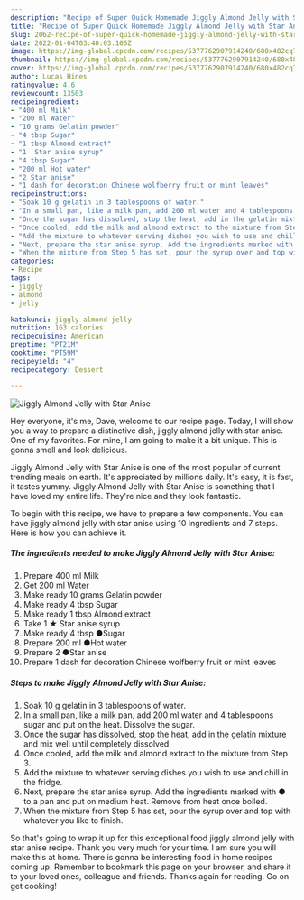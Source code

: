 ```yaml
---
description: "Recipe of Super Quick Homemade Jiggly Almond Jelly with Star Anise"
title: "Recipe of Super Quick Homemade Jiggly Almond Jelly with Star Anise"
slug: 2062-recipe-of-super-quick-homemade-jiggly-almond-jelly-with-star-anise
date: 2022-01-04T03:40:03.105Z
image: https://img-global.cpcdn.com/recipes/5377762907914240/680x482cq70/jiggly-almond-jelly-with-star-anise-recipe-main-photo.jpg
thumbnail: https://img-global.cpcdn.com/recipes/5377762907914240/680x482cq70/jiggly-almond-jelly-with-star-anise-recipe-main-photo.jpg
cover: https://img-global.cpcdn.com/recipes/5377762907914240/680x482cq70/jiggly-almond-jelly-with-star-anise-recipe-main-photo.jpg
author: Lucas Hines
ratingvalue: 4.6
reviewcount: 13503
recipeingredient:
- "400 ml Milk"
- "200 ml Water"
- "10 grams Gelatin powder"
- "4 tbsp Sugar"
- "1 tbsp Almond extract"
- "1  Star anise syrup"
- "4 tbsp Sugar"
- "200 ml Hot water"
- "2 Star anise"
- "1 dash for decoration Chinese wolfberry fruit or mint leaves"
recipeinstructions:
- "Soak 10 g gelatin in 3 tablespoons of water."
- "In a small pan, like a milk pan, add 200 ml water and 4 tablespoons sugar and put on the heat. Dissolve the sugar."
- "Once the sugar has dissolved, stop the heat, add in the gelatin mixture and mix well until completely dissolved."
- "Once cooled, add the milk and almond extract to the mixture from Step 3."
- "Add the mixture to whatever serving dishes you wish to use and chill in the fridge."
- "Next, prepare the star anise syrup. Add the ingredients marked with ● to a pan and put on medium heat. Remove from heat once boiled."
- "When the mixture from Step 5 has set, pour the syrup over and top with whatever you like to finish."
categories:
- Recipe
tags:
- jiggly
- almond
- jelly

katakunci: jiggly almond jelly 
nutrition: 163 calories
recipecuisine: American
preptime: "PT21M"
cooktime: "PT59M"
recipeyield: "4"
recipecategory: Dessert

---
```



![Jiggly Almond Jelly with Star Anise](https://img-global.cpcdn.com/recipes/5377762907914240/680x482cq70/jiggly-almond-jelly-with-star-anise-recipe-main-photo.jpg)

Hey everyone, it's me, Dave, welcome to our recipe page. Today, I will show you a way to prepare a distinctive dish, jiggly almond jelly with star anise. One of my favorites. For mine, I am going to make it a bit unique. This is gonna smell and look delicious.



Jiggly Almond Jelly with Star Anise is one of the most popular of current trending meals on earth. It's appreciated by millions daily. It's easy, it is fast, it tastes yummy. Jiggly Almond Jelly with Star Anise is something that I have loved my entire life. They're nice and they look fantastic.


To begin with this recipe, we have to prepare a few components. You can have jiggly almond jelly with star anise using 10 ingredients and 7 steps. Here is how you can achieve it.

<!--inarticleads1-->

##### The ingredients needed to make Jiggly Almond Jelly with Star Anise:

1. Prepare 400 ml Milk
1. Get 200 ml Water
1. Make ready 10 grams Gelatin powder
1. Make ready 4 tbsp Sugar
1. Make ready 1 tbsp Almond extract
1. Take 1 ★ Star anise syrup
1. Make ready 4 tbsp ●Sugar
1. Prepare 200 ml ●Hot water
1. Prepare 2 ●Star anise
1. Prepare 1 dash for decoration Chinese wolfberry fruit or mint leaves




<!--inarticleads2-->

##### Steps to make Jiggly Almond Jelly with Star Anise:

1. Soak 10 g gelatin in 3 tablespoons of water.
1. In a small pan, like a milk pan, add 200 ml water and 4 tablespoons sugar and put on the heat. Dissolve the sugar.
1. Once the sugar has dissolved, stop the heat, add in the gelatin mixture and mix well until completely dissolved.
1. Once cooled, add the milk and almond extract to the mixture from Step 3.
1. Add the mixture to whatever serving dishes you wish to use and chill in the fridge.
1. Next, prepare the star anise syrup. Add the ingredients marked with ● to a pan and put on medium heat. Remove from heat once boiled.
1. When the mixture from Step 5 has set, pour the syrup over and top with whatever you like to finish.




So that's going to wrap it up for this exceptional food jiggly almond jelly with star anise recipe. Thank you very much for your time. I am sure you will make this at home. There is gonna be interesting food in home recipes coming up. Remember to bookmark this page on your browser, and share it to your loved ones, colleague and friends. Thanks again for reading. Go on get cooking!

